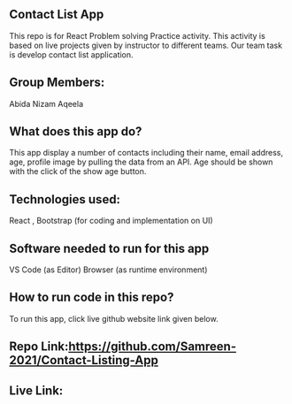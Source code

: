 ## Contact List App
 This repo is for React Problem solving Practice activity.
 This activity is based on live projects given by instructor to different teams.
 Our team task is develop contact list application.
## Group Members:
 Abida Nizam
 Aqeela
## What does this app do?
 This app display a number of contacts including their name, email address, age, profile image by pulling the data from an API.
 Age should be shown with the click of the show age button.
## Technologies used:
 React ,
 Bootstrap (for coding and implementation on UI)
## Software needed to run for this app
 VS Code (as Editor)
 Browser (as runtime environment)
## How to run code in this repo?
 To run this app, click live github website link given below.
## Repo Link:https://github.com/Samreen-2021/Contact-Listing-App 
## Live Link: 
